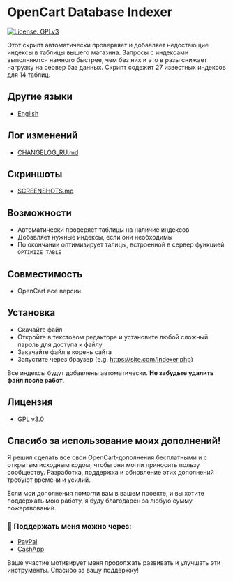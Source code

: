 # OpenCart Database Indexer
[![License: GPLv3](https://img.shields.io/badge/license-GPL%20V3-green?style=plastic)](LICENSE)

Этот скрипт автоматически проверяяет и добавляет недостающие индексы в таблицы вышего магазина. Запросы с индексами выполняются намного быстрее, чем без них и это в разы снижает нагрузку на сервер баз данных. Скрипт содежит 27 известных индексов для 14 таблиц.

## Другие языки

* [English](README.md)

## Лог изменений

* [CHANGELOG_RU.md](docs/CHANGELOG_RU.md)

## Скриншоты

* [SCREENSHOTS.md](docs/SCREENSHOTS.md)

## Возможности

* Автоматически проверяет таблицы на наличие индексов
* Добавляет нужные индексы, если они необходимы
* По окончании оптимизирует талицы, встроенной в сервер функцией `OPTIMIZE TABLE`

## Совместимость

* OpenCart все версии

## Установка

* Скачайте файл
* Откройте в текстовом редакторе и установите любой сложный пароль для доступа к файлу
* Закачайте файл в корень сайта
* Запустите через браузер (e.g. https://site.com/indexer.php)

Все индексы будут добавлены автоматически. **Не забудьте удалить файл после работ**.

## Лицензия

* [GPL v3.0](LICENSE.MD)

## Спасибо за использование моих дополнений!

Я решил сделать все свои OpenCart-дополнения бесплатными и с открытым исходным кодом, чтобы они могли приносить пользу сообществу. Разработка, поддержка и обновление этих дополнений требуют времени и усилий.

Если мои дополнения помогли вам в вашем проекте, и вы хотите поддержать мою работу, я буду благодарен за любую сумму пожертвований.

### 💙 Поддержать меня можно через:

* [PayPal](https://paypal.me/TalgatShashakhmetov?country.x=US&locale.x=en_US)
* [CashApp](https://cash.app/$TalgatShashakhmetov)

Ваше участие мотивирует меня продолжать развивать и улучшать эти инструменты. Спасибо за вашу поддержку!
